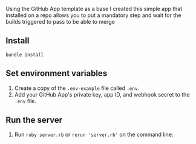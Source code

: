 Using the GitHub App template as a base I created this simple app that installed on a repo allows you to put a mandatory step and wait for the builds triggered to pass to be able to merge 

## Install

`bundle install` 

## Set environment variables

1. Create a copy of the `.env-example` file called `.env`.
2. Add your GitHub App's private key, app ID, and webhook secret to the `.env` file.

## Run the server

1. Run `ruby server.rb` or `rerun 'server.rb'` on the command line.
